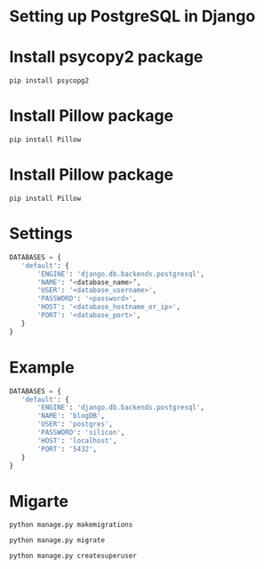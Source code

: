 # Setting up PostgreSQL in Django 

# Install psycopy2 package

```shell
pip install psycopg2
```
# Install Pillow package

```shell
pip install Pillow
```
# Install Pillow package

```shell
pip install Pillow
```

# Settings

```python
DATABASES = {
   'default': {
       'ENGINE': 'django.db.backends.postgresql',
       'NAME': ‘<database_name>’,
       'USER': '<database_username>',
       'PASSWORD': '<password>',
       'HOST': '<database_hostname_or_ip>',
       'PORT': '<database_port>',
   }
}
```
# Example

```python
DATABASES = {
   'default': {
       'ENGINE': 'django.db.backends.postgresql',
       'NAME': 'blogDB',
       'USER': 'postgres',
       'PASSWORD': 'silicon',
       'HOST': 'localhost',
       'PORT': '5432',
   }
}
```

# Migarte

```shell
python manage.py makemigrations
```
```shell
python manage.py migrate
```
```shell
python manage.py createsuperuser
```
